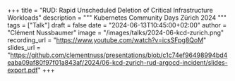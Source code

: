 +++
title = "RUD: Rapid Unscheduled Deletion of Critical Infrastructure Workloads"
description = """
Kubernetes Community Days Zürich 2024
"""
tags = ["Talk"]
draft = false
date = "2024-06-13T10:45:00+02:00"
author = "Clément Nussbaumer"
image = "/images/talks/2024-06-kcd-zurich.png"
recording_url = "https://www.youtube.com/watch?v=icsSFpg8QoM"
slides_url = "https://github.com/clementnuss/presentations/blob/c1c74ef96498994bd4eaba09af80f97f01a843af/2024/06-kcd-zurich-rud-argocd-incident/slides-export.pdf"
+++